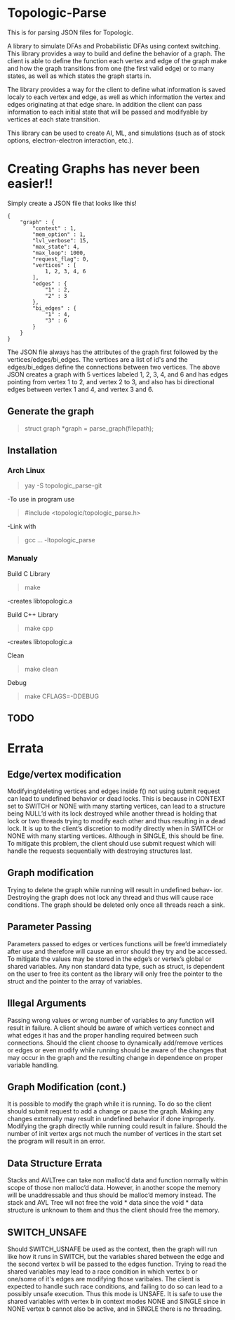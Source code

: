 # Topologic-Parse
This is for parsing JSON files for Topologic.

A library to simulate DFAs and Probabilistic DFAs using context switching. This library provides a way to build and define the behavior of a graph. The client is able to define the function each vertex and edge of the graph make and how the graph transitions from one (the first valid edge) or to many states, as well as which states the graph starts in.

The library provides a way for the client to define what information is saved localy to each vertex and edge, as well as which information the vertex and edges originating at that edge share. In addition the client can pass information to each initial state that will be passed and modifyable by vertices at each state transition. 

This library can be used to create AI, ML, and simulations (such as of stock options, electron-electron interaction, etc.).

# Creating Graphs has never been easier!!

Simply create a JSON file that looks like this!

    {
        "graph" : {
            "context" : 1,
            "mem_option" : 1,
            "lvl_verbose": 15,
            "max_state": 4,
            "max_loop": 1000,
            "request_flag": 0,
            "vertices" : [
                1, 2, 3, 4, 6
            ],
            "edges" : {
                "1" : 2,
                "2" : 3
            },
            "bi_edges" : {
                "1" : 4,
                "3" : 6
            }
        }
    }

The JSON file always has the attributes of the graph first followed by the vertices/edges/bi_edges. The vertices are a list of id's and the edges/bi_edges define the connections between two vertices. The above JSON creates a graph with 5 vertices labeled 1, 2, 3, 4, and 6 and has edges pointing from vertex 1 to 2, and vertex 2 to 3, and also has bi directional edges between vertex 1 and 4, and vertex 3 and 6.


## Generate the graph

>struct graph \*graph = parse_graph(filepath);

## Installation
### Arch Linux
>yay -S topologic_parse-git

-To use in program use

>#include <topologic/topologic_parse.h>

-Link with

>gcc ... -ltopologic_parse

### Manualy
Build C Library
>make

-creates libtopologic.a

Build C++ Library
>make cpp

-creates libtopologic.a

Clean
>make clean

Debug
>make CFLAGS=-DDEBUG

## TODO

# Errata
## Edge/vertex modification
Modifying/deleting vertices and edges inside f() not using submit request
can lead to undefined behavior or dead locks. This is because in CONTEXT
set to SWITCH or NONE with many starting vertices, can lead to a structure
being NULL’d with its lock destroyed while another thread is holding that lock
or two threads trying to modify each other and thus resulting in a dead lock. It
is up to the client’s discretion to modify directly when in SWITCH or NONE
with many starting vertices. Although in SINGLE, this should be fine. To
mitigate this problem, the client should use submit request which will handle
the requests sequentially with destroying structures last.

## Graph modification
Trying to delete the graph while running will result in undefined behav-
ior. Destroying the graph does not lock any thread and thus will cause race
conditions. The graph should be deleted only once all threads reach a sink.

## Parameter Passing
Parameters passed to edges or vertices functions will be free’d immediately
after use and therefore will cause an error should they try and be accessed. To
mitigate the values may be stored in the edge’s or vertex’s global or shared
variables. Any non standard data type, such as struct, is dependent on the user
to free its content as the library will only free the pointer to the struct and the
pointer to the array of variables.

## Illegal Arguments
Passing wrong values or wrong number of variables to any function will result
in failure. A client should be aware of which vertices connect and what edges
it has and the proper handling required between such connections. Should the
client choose to dynamically add/remove vertices or edges or even modify while
running should be aware of the changes that may occur in the graph and the
resulting change in dependence on proper variable handling.

## Graph Modification (cont.)
It is possible to modify the graph while it is running. To do so the client
should submit request to add a change or pause the graph. Making any changes
externally may result in undefined behavior if done improperly. Modifying the
graph directly while running could result in failure.
	Should the number of init vertex args not much the number of vertices in
the start set the program will result in an error.

## Data Structure Errata
Stacks and AVLTree can take non malloc’d data and function normally
within scope of those non malloc’d data. However, in another scope the memory
will be unaddressable and thus should be malloc’d memory instead. The stack
and AVL Tree wll not free the void * data since the void * data structure is
unknown to them and thus the client should free the memory.

## SWITCH_UNSAFE
Should SWITCH_USNAFE be used as the context, then the graph will run like
how it runs in SWITCH, but the variables shared between the edge and the second vertex
b will be passed to the edges function. Trying to read the shared variables may lead to a 
race condition in which vertex b or one/some of it's edges are modifying those varibales.
The client is expected to handle such race conditions, and failing to do so can lead to a possibly
unsafe execution. Thus this mode is UNSAFE. It is safe to use the shared variables with vertex b
in context modes NONE and SINGLE since in NONE vertex b cannot also be active, and in SINGLE there 
is no threading. 

